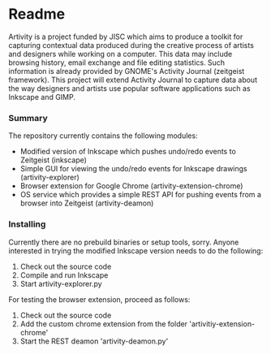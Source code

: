 # Readme #

Artivity is a project funded by JISC which aims to produce a toolkit for capturing contextual data produced during the creative process of artists and designers while working on a computer. This data may include browsing history, email exchange and file editing statistics. Such information is already provided by GNOME's Activity Journal (zeitgeist framework). This project will extend Activity Journal to capture data about the way designers and artists use popular software applications such as Inkscape and GIMP.

### Summary ###

The repository currently contains the following modules:

* Modified version of Inkscape which pushes undo/redo events to Zeitgeist (inkscape)
* Simple GUI for viewing the undo/redo events for Inkscape drawings (artivity-explorer)
* Browser extension for Google Chrome (artivity-extension-chrome)
* OS service which provides a simple REST API for pushing events from a browser into Zeitgeist (artivity-deamon)

### Installing ###

Currently there are no prebuild binaries or setup tools, sorry. Anyone interested in trying the modified Inkscape version needs to do the following:

1. Check out the source code
2. Compile and run Inkscape
3. Start artivity-explorer.py

For testing the browser extension, proceed as follows:

1. Check out the source code
2. Add the custom chrome extension from the folder 'artivitiy-extension-chrome'
3. Start the REST deamon 'artivity-deamon.py'